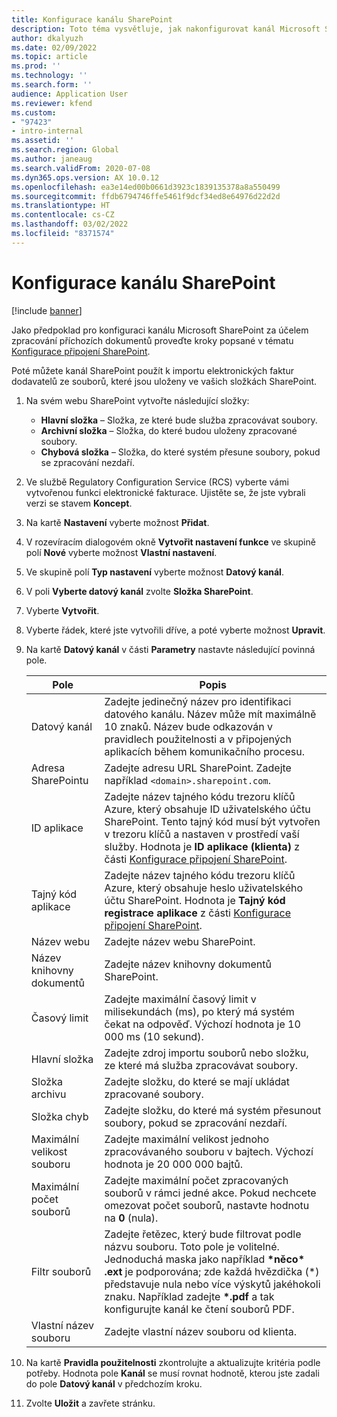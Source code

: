```yaml
---
title: Konfigurace kanálu SharePoint
description: Toto téma vysvětluje, jak nakonfigurovat kanál Microsoft SharePoint pro zpracování příchozích elektronických faktur.
author: dkalyuzh
ms.date: 02/09/2022
ms.topic: article
ms.prod: ''
ms.technology: ''
ms.search.form: ''
audience: Application User
ms.reviewer: kfend
ms.custom:
- "97423"
- intro-internal
ms.assetid: ''
ms.search.region: Global
ms.author: janeaug
ms.search.validFrom: 2020-07-08
ms.dyn365.ops.version: AX 10.0.12
ms.openlocfilehash: ea3e14ed00b0661d3923c1839135378a8a550499
ms.sourcegitcommit: ffdb6794746ffe5461f9dcf34ed8e64976d22d2d
ms.translationtype: HT
ms.contentlocale: cs-CZ
ms.lasthandoff: 03/02/2022
ms.locfileid: "8371574"
---
```

# <a name="configure-a-sharepoint-channel"></a>Konfigurace kanálu SharePoint

[!include [banner](../includes/banner.md)]

Jako předpoklad pro konfiguraci kanálu Microsoft SharePoint za účelem zpracování příchozích dokumentů proveďte kroky popsané v tématu [Konfigurace připojení SharePoint](e-invoicing-create-sharepoint-connection.md).

Poté můžete kanál SharePoint použít k importu elektronických faktur dodavatelů ze souborů, které jsou uloženy ve vašich složkách SharePoint.

1. Na svém webu SharePoint vytvořte následující složky:

    - **Hlavní složka** – Složka, ze které bude služba zpracovávat soubory.
    - **Archivní složka** – Složka, do které budou uloženy zpracované soubory.
    - **Chybová složka** – Složka, do které systém přesune soubory, pokud se zpracování nezdaří.

2. Ve službě Regulatory Configuration Service (RCS) vyberte vámi vytvořenou funkci elektronické fakturace. Ujistěte se, že jste vybrali verzi se stavem **Koncept**.
3. Na kartě **Nastavení** vyberte možnost **Přidat**.
4. V rozevíracím dialogovém okně **Vytvořit nastavení funkce** ve skupině polí **Nové** vyberte možnost **Vlastní nastavení**.
5. Ve skupině polí **Typ nastavení** vyberte možnost **Datový kanál**.
6. V poli **Vyberte datový kanál** zvolte **Složka SharePoint**.
7. Vyberte **Vytvořit**.
8. Vyberte řádek, které jste vytvořili dříve, a poté vyberte možnost **Upravit**.
9. Na kartě **Datový kanál** v části **Parametry** nastavte následující povinná pole.

    | Pole                 | Popis |
    |-----------------------|-------------|
    | Datový kanál          | Zadejte jedinečný název pro identifikaci datového kanálu. Název může mít maximálně 10 znaků. Název bude odkazován v pravidlech použitelnosti a v připojených aplikacích během komunikačního procesu. |
    | Adresa SharePointu    | Zadejte adresu URL SharePoint. Zadejte například `<domain>.sharepoint.com`. |
    | ID aplikace        | Zadejte název tajného kódu trezoru klíčů Azure, který obsahuje ID uživatelského účtu SharePoint. Tento tajný kód musí být vytvořen v trezoru klíčů a nastaven v prostředí vaší služby. Hodnota je **ID aplikace (klienta)** z části [Konfigurace připojení SharePoint](e-invoicing-create-sharepoint-connection.md). |
    | Tajný kód aplikace    | Zadejte název tajného kódu trezoru klíčů Azure, který obsahuje heslo uživatelského účtu SharePoint. Hodnota je **Tajný kód registrace aplikace** z části [Konfigurace připojení SharePoint](e-invoicing-create-sharepoint-connection.md). |
    | Název webu             | Zadejte název webu SharePoint. |
    | Název knihovny dokumentů | Zadejte název knihovny dokumentů SharePoint. |
    | Časový limit               | Zadejte maximální časový limit v milisekundách (ms), po který má systém čekat na odpověď. Výchozí hodnota je 10 000 ms (10 sekund). |
    | Hlavní složka           | Zadejte zdroj importu souborů nebo složku, ze které má služba zpracovávat soubory. |
    | Složka archivu        | Zadejte složku, do které se mají ukládat zpracované soubory. |
    | Složka chyb          | Zadejte složku, do které má systém přesunout soubory, pokud se zpracování nezdaří. |
    | Maximální velikost souboru         | Zadejte maximální velikost jednoho zpracovávaného souboru v bajtech. Výchozí hodnota je 20 000 000 bajtů. |
    | Maximální počet souborů      | Zadejte maximální počet zpracovaných souborů v rámci jedné akce. Pokud nechcete omezovat počet souborů, nastavte hodnotu na **0** (nula). |
    | Filtr souborů           | Zadejte řetězec, který bude filtrovat podle názvu souboru. Toto pole je volitelné. Jednoduchá maska jako například **\*něco\* .ext** je podporována; zde každá hvězdička (\*) představuje nula nebo více výskytů jakéhokoli znaku. Například zadejte **\*.pdf** a tak konfigurujte kanál ke čtení souborů PDF. |
    | Vlastní název souboru      | Zadejte vlastní název souboru od klienta. |

10. Na kartě **Pravidla použitelnosti** zkontrolujte a aktualizujte kritéria podle potřeby. Hodnota pole **Kanál** se musí rovnat hodnotě, kterou jste zadali do pole **Datový kanál** v předchozím kroku.
11. Zvolte **Uložit** a zavřete stránku.
